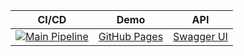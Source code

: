| CI/CD | Demo | API |
|-------|------|-----|
| [![Main Pipeline](https://github.com/me1ncun/newerdown/actions/workflows/backend.yml/badge.svg)](https://github.com/me1ncun/newerdown/actions/workflows/backend.yml) | [GitHub Pages](https://me1ncun.github.io/newerdown/) | [Swagger UI](https://app-newerdown.azurewebsites.net/swagger/index.html) | [Documentation](https://www.notion.so/Something-25f2e8048e1680389e4debe595f2cc8d?source=copy_link) |
